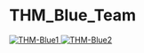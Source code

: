 # THM_Blue_Team

<a href="https://github.com/larryklingaman3/THM-Blue-Team">
  <img src="https://github.com/user-attachments/assets/92b29cc6-e420-4030-be48-110857778291" alt="THM-Blue1">
  <img src="https://github.com/user-attachments/assets/4d6c7430-00b1-4d90-9304-d8b9cb1eec69" alt="THM-Blue2">
</a>

